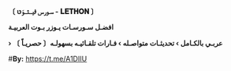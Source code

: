 
<aimg src="[https://telegra.ph/file/c1ad59d49829b342fba8a.jpg]" alt="Zilzalll" border="0"></a>

**〔 سـورس ࢦيــثــوَטּ - 𝐋𝐄𝐓𝐇𝐎𝐍 〕**

**افضـل سـورسـات يـوزر بـوت العربيـة**

**› عربـي بالكـامل › تحديثـات متواصـله › فـارات تلقـائيـه بسهولـه〔 حصريـاً 〕** 

#**By:** https://t.me/A1DIIU


